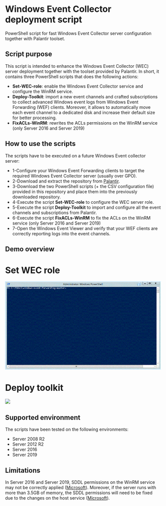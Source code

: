 # Windows Event Collector deployment script
PowerShell script for fast Windows Event Collector server configuration together with Palantir toolset.

## Script purpose
This script is intended to enhance the Windows Event Collector (WEC) server deployment together with the toolset provided by Palantir. In short, it contains three PowerShell scripts that does the following actions:
* **Set-WEC-role**: enable the Windows Event Collector service and configure the WinRM service.
* **Deploy-Toolkit**: import a new event channels and crafted subscriptions to collect advanced Windows event logs from Windows Event Forwarding (WEF) clients. Moreover, it allows to automatically move each event channel to a dedicated disk and increase their default size for better processing.
* **FixACLs-WinRM**: rewrites the ACLs permissions on the WinRM service (only Server 2016 and Server 2019)


## How to use the scripts
The scripts have to be executed on a future Windows Event collector server:
* 1-Configure your Windows Event Forwarding clients to target the required Windows Event Collector server (usually over GPO).
* 2-Download and extract the repository from [Palantir](https://github.com/palantir/windows-event-forwarding.git).
* 3-Download the two PowerShell scripts (+ the CSV configuration file) provided in this repository and place them into the previously downloaded repository.
* 4-Execute the script **Set-WEC-role** to configure the WEC server role.
* 5-Execute the script **Deploy-Toolkit** to import and configure all the event channels and subscriptions from Palantir. 
* 6-Execute the script **FixACLs-WinRM** to fix the ACLs on the WinRM service (only Server 2016 and Server 2019)
* 7-Open the Windows Event Viewer and verify that your WEF clients are correctly reporting logs into the event channels.

## Demo overview
# Set WEC role
![](/demo/1-Set-WEC-role.gif)

# Deploy toolkit
![](/demo/2-Deploy-Toolkit.gif)

## Supported environment
The scripts have been tested on the following environments:
* Server 2008 R2
* Server 2012 R2
* Server 2016
* Server 2019

## Limitations
In Server 2016 and Server 2019, SDDL permissions on the WinRM service may not be correctly applied ([Microsoft](https://support.microsoft.com/en-us/help/4494462/events-not-forwarded-if-the-collector-runs-windows-server-2019-or-2016)). Moreover, if the server runs with more than 3.5GB of memory, the SDDL permissions will need to be fixed due to the changes on the host service ([Microsoft](https://docs.microsoft.com/en-us/windows/application-management/svchost-service-refactoring)).
